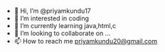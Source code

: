 - 👋 Hi, I’m @priyamkundu17
- 👀 I’m interested in coding
- 🌱 I’m currently learning java,html,c
- 💞️ I’m looking to collaborate on ...
- 📫 How to reach me priyamkundu20@gmail.com

<!---
priyamkundu17/priyamkundu17 is a ✨ special ✨ repository because its `README.md` (this file) appears on your GitHub profile.
You can click the Preview link to take a look at your changes.
--->

